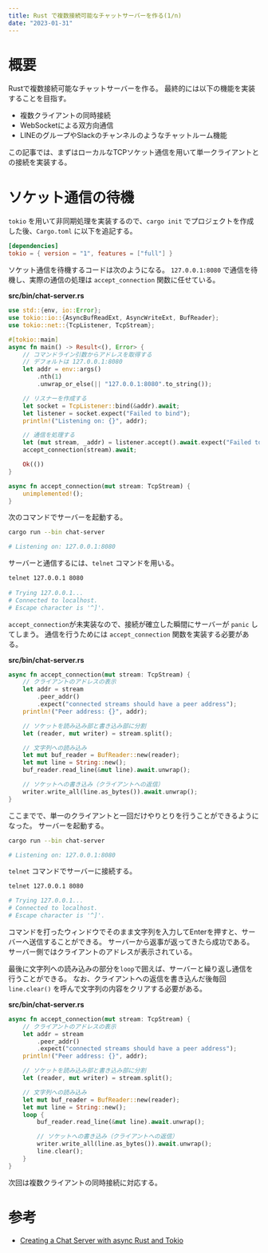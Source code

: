 ```yaml
---
title: Rust で複数接続可能なチャットサーバーを作る(1/n)
date: "2023-01-31"
---
```


# 概要

Rustで複数接続可能なチャットサーバーを作る。
最終的には以下の機能を実装することを目指す。
- 複数クライアントの同時接続
- WebSocketによる双方向通信
- LINEのグループやSlackのチャンネルのようなチャットルーム機能

この記事では、まずはローカルなTCPソケット通信を用いて単一クライアントとの接続を実装する。

# ソケット通信の待機

`tokio` を用いて非同期処理を実装するので、`cargo init` でプロジェクトを作成した後、`Cargo.toml` に以下を追記する。

```toml
[dependencies]
tokio = { version = "1", features = ["full"] }
```

ソケット通信を待機するコードは次のようになる。
`127.0.0.1:8080` で通信を待機し、実際の通信の処理は `accept_connection` 関数に任せている。

**src/bin/chat-server.rs**
```rust
use std::{env, io::Error};
use tokio::io::{AsyncBufReadExt, AsyncWriteExt, BufReader};
use tokio::net::{TcpListener, TcpStream};

#[tokio::main]
async fn main() -> Result<(), Error> {
    // コマンドライン引数からアドレスを取得する
    // デフォルトは 127.0.0.1:8080
    let addr = env::args()
        .nth(1)
        .unwrap_or_else(|| "127.0.0.1:8080".to_string());

    // リスナーを作成する
    let socket = TcpListener::bind(&addr).await;
    let listener = socket.expect("Failed to bind");
    println!("Listening on: {}", addr);

    // 通信を処理する
    let (mut stream, _addr) = listener.accept().await.expect("Failed to accept");
    accept_connection(stream).await;

    Ok(())
}

async fn accept_connection(mut stream: TcpStream) {
    unimplemented!();
}
```

次のコマンドでサーバーを起動する。

```bash
cargo run --bin chat-server

# Listening on: 127.0.0.1:8080
```

サーバーと通信するには、`telnet` コマンドを用いる。

```bash
telnet 127.0.0.1 8080
 
# Trying 127.0.0.1...
# Connected to localhost.
# Escape character is '^]'.
```

`accept_connection`が未実装なので、接続が確立した瞬間にサーバーが `panic` してしまう。
通信を行うためには `accept_connection` 関数を実装する必要がある。

**src/bin/chat-server.rs**
```rust
async fn accept_connection(mut stream: TcpStream) {
    // クライアントのアドレスの表示
    let addr = stream
        .peer_addr()
        .expect("connected streams should have a peer address");
    println!("Peer address: {}", addr);

    // ソケットを読み込み部と書き込み部に分割
    let (reader, mut writer) = stream.split();

    // 文字列への読み込み
    let mut buf_reader = BufReader::new(reader);
    let mut line = String::new();
    buf_reader.read_line(&mut line).await.unwrap();

    // ソケットへの書き込み（クライアントへの返信）
    writer.write_all(line.as_bytes()).await.unwrap();
}
```

ここまでで、単一のクライアントと一回だけやりとりを行うことができるようになった。
サーバーを起動する。

```bash
cargo run --bin chat-server

# Listening on: 127.0.0.1:8080
```

`telnet` コマンドでサーバーに接続する。

```bash
telnet 127.0.0.1 8080

# Trying 127.0.0.1...
# Connected to localhost.
# Escape character is '^]'.
```

コマンドを打ったウィンドウでそのまま文字列を入力してEnterを押すと、サーバーへ送信することができる。
サーバーから返事が返ってきたら成功である。
サーバー側ではクライアントのアドレスが表示されている。

最後に文字列への読み込みの部分を`loop`で囲えば、サーバーと繰り返し通信を行うことができる。
なお、クライアントへの返信を書き込んだ後毎回 `line.clear()` を呼んで文字列の内容をクリアする必要がある。

**src/bin/chat-server.rs**
```rust
async fn accept_connection(mut stream: TcpStream) {
    // クライアントのアドレスの表示
    let addr = stream
        .peer_addr()
        .expect("connected streams should have a peer address");
    println!("Peer address: {}", addr);

    // ソケットを読み込み部と書き込み部に分割
    let (reader, mut writer) = stream.split();

    // 文字列への読み込み
    let mut buf_reader = BufReader::new(reader);
    let mut line = String::new();
    loop {
        buf_reader.read_line(&mut line).await.unwrap();

        // ソケットへの書き込み（クライアントへの返信）
        writer.write_all(line.as_bytes()).await.unwrap();
        line.clear();
    }
}
```

次回は複数クライアントの同時接続に対応する。

# 参考
- [Creating a Chat Server with async Rust and Tokio](https://www.youtube.com/watch?v=Iapc-qGTEBQ)
